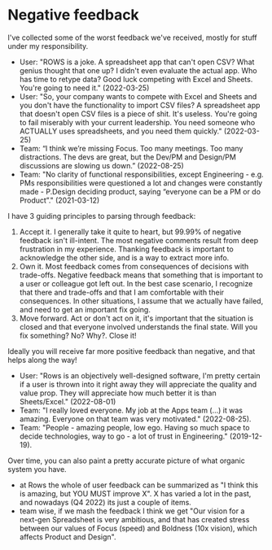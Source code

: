 # Negative feedback

I've collected some of the worst feedback we've received, mostly for stuff under my responsibility. 

- User: "ROWS is a joke. A spreadsheet app that can't open CSV? What genius thought that one up? I didn't even evaluate the actual app. Who has time to retype data? Good luck competing with Excel and Sheets. You're going to need it." (2022-03-25)
- User: "So, your company wants to compete with Excel and Sheets and you don't have the functionality to import CSV files? A spreadsheet app that doesn't open CSV files is a piece of shit. It's useless. You're going to fail miserably with your current leadership. You need someone who ACTUALLY uses spreadsheets, and you need them quickly." (2022-03-25)
- Team: “I think we’re missing Focus. Too many meetings. Too many distractions. The devs are great, but the Dev/PM and Design/PM discussions are slowing us down.” (2022-08-25)
- Team: "No clarity of functional responsibilities, except Engineering - e.g. PMs responsibilities were questioned a lot and changes were constantly made - P.Design deciding product, saying “everyone can be a PM or do Product”." (2021-03-12)

I have 3 guiding principles to parsing through feedback:

1. Accept it. I generally take it quite to heart, but 99.99% of negative feedback isn't ill-intent. The most negative comments result from deep frustration in my experience. Thanking feedback is important to acknowledge the other side, and is a way to extract more info.
2. Own it. Most feedback comes from consequences of decisions with trade-offs. Negative feedback means that something that is important to a user or colleague got left out. In the best case scenario, I recognize that there and trade-offs and that I am comfortable with their consequences. In other situations, I assume that we actually have failed, and need to get an important fix going. 
3. Move forward. Act or don't act on it, it's important that the situation is closed and that everyone involved understands the final state. Will you fix something? No? Why?. Close it!

Ideally you will receive far more positive feedback than negative, and that helps along the way!

- User: "Rows is an objectively well-designed software, I'm pretty certain if a user is thrown into it right away they will appreciate the quality and value prop. They will appreciate how much better it is than Sheets/Excel." (2022-08-01)
- Team: "I really loved everyone. My job at the Apps team (...) it was amazing. Everyone on that team was very motivated." (2022-08-25).
- Team: "People - amazing people, low ego. Having so much space to decide technologies, way to go - a lot of trust in Engineering." (2019-12-19).

Over time, you can also paint a pretty accurate picture of what organic system you have. 

- at Rows the whole of user feedback can be summarized as "I think this is amazing, but YOU MUST improve X". X has varied a lot in the past, and nowadays (Q4 2022) its just a couple of items.
- team wise, if we mash the feedback I think we get "Our vision for a next-gen Spreadsheet is very ambitious, and that has created stress between our values of Focus (speed) and Boldness (10x vision), which affects Product and Design".
